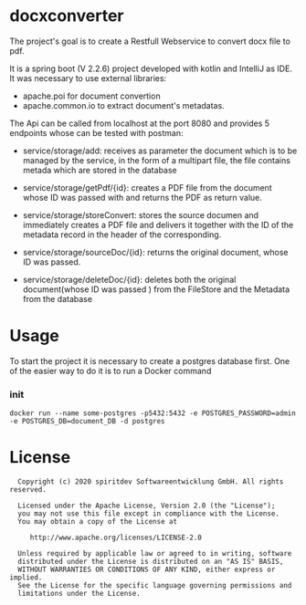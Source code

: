 # docxconverter

The project's goal is to create a Restfull Webservice to convert docx file to pdf.

It is a spring boot (V 2.2.6) project developed with kotlin  and IntelliJ as IDE. It was 
necessary  to use external libraries: 
 - apache.poi for document convertion  
 - apache.common.io to extract document's metadatas.

The Api can be called from localhost at the port 8080 and provides 5 endpoints whose can be tested with postman:

- service/storage/add:
 receives as parameter the document which is to be managed by the service,
in the form of a multipart file, the file contains metada which are stored in the database

- service/storage/getPdf/{id}:
 creates a PDF file from the document whose ID was passed with
and returns the PDF as return value.

- service/storage/storeConvert: stores the source documen and immediately creates a PDF file and delivers it 
together with the ID of the metadata record in the header of the corresponding.

- service/storage/sourceDoc/{id}:
 returns the original document, whose ID was passed.

- service/storage/deleteDoc/{id}:
 deletes both the original document(whose ID was passed ) from the FileStore and the Metadata from the database 

# Usage

To start the project it is necessary to create a postgres database first.
One of the easier way to do it is to run a Docker command

### init

```docker
docker run --name some-postgres -p5432:5432 -e POSTGRES_PASSWORD=admin -e POSTGRES_DB=document_DB -d postgres
```

# License

      Copyright (c) 2020 spiritdev Softwareentwicklung GmbH. All rights reserved.

      Licensed under the Apache License, Version 2.0 (the "License");
      you may not use this file except in compliance with the License.
      You may obtain a copy of the License at

         http://www.apache.org/licenses/LICENSE-2.0

      Unless required by applicable law or agreed to in writing, software
      distributed under the License is distributed on an "AS IS" BASIS,
      WITHOUT WARRANTIES OR CONDITIONS OF ANY KIND, either express or implied.
      See the License for the specific language governing permissions and
      limitations under the License.

